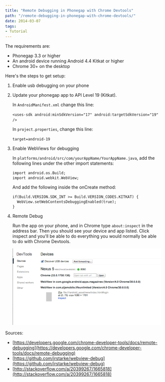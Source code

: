 ```yaml
---
title: "Remote Debugging in Phonegap with Chrome Devtools"
path: "/remote-debugging-in-phonegap-with-chrome-devtools/"
date: 2014-03-07
tags:
- Tutorial
---
```


The requirements are:

- Phonegap 3.3 or higher
- An android device running Android 4.4 Kitkat or higher
- Chrome 30+ on the desktop

Here's the steps to get setup:

1. Enable usb debugging on your phone
1. Update your phonegap app to API Level 19 (Kitkat).

    In `AndroidManifest.xml` change this line:

    `<uses-sdk android:minSdkVersion="17" android:targetSdkVersion="19" />`

    In `project.properties`, change this line:

    `target=android-19`

3. Enable WebViews for debugging

    In `platforms/android/src/com/yourAppName/YourAppName.java`, add the following lines under the other import statements:

    ```
    import android.os.Build;
    import android.webkit.WebView;
    ```

    And add the following inside the onCreate method:

    ```
    if(Build.VERSION.SDK_INT >= Build.VERSION_CODES.KITKAT) {
      WebView.setWebContentsDebuggingEnabled(true);
    }
    ```

4. Remote Debug

   Run the app on your phone, and in Chrome type `about:inspect` in the address bar. Then you should see your device and app listed. Click inspect and you'll be able to do everything you would normally be able to do with Chrome Devtools.

   <img src="./chrome-devtools.png" />

Sources:

- [https://developers.google.com/chrome-developer-tools/docs/remote-debugging](https://developers.google.com/chrome-developer-tools/docs/remote-debugging)
- [https://github.com/jrstarke/webview-debug](https://github.com/jrstarke/webview-debug)
- [http://stackoverflow.com/a/20399267/1665818](http://stackoverflow.com/a/20399267/1665818)
